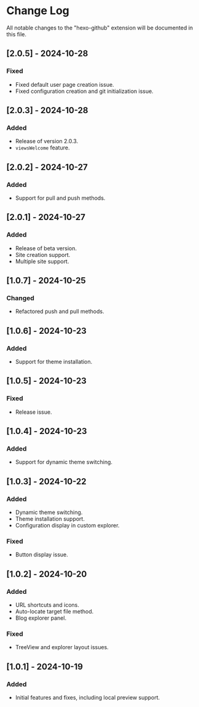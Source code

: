 # Change Log

All notable changes to the "hexo-github" extension will be documented in this file.

## [2.0.5] - 2024-10-28

### Fixed
- Fixed default user page creation issue.
- Fixed configuration creation and git initialization issue.

## [2.0.3] - 2024-10-28

### Added
- Release of version 2.0.3.
- `viewsWelcome` feature.

## [2.0.2] - 2024-10-27

### Added
- Support for pull and push methods.

## [2.0.1] - 2024-10-27

### Added
- Release of beta version.
- Site creation support.
- Multiple site support.

## [1.0.7] - 2024-10-25

### Changed
- Refactored push and pull methods.

## [1.0.6] - 2024-10-23

### Added
- Support for theme installation.

## [1.0.5] - 2024-10-23

### Fixed
- Release issue.

## [1.0.4] - 2024-10-23

### Added
- Support for dynamic theme switching.

## [1.0.3] - 2024-10-22

### Added
- Dynamic theme switching.
- Theme installation support.
- Configuration display in custom explorer.

### Fixed
- Button display issue.

## [1.0.2] - 2024-10-20

### Added
- URL shortcuts and icons.
- Auto-locate target file method.
- Blog explorer panel.

### Fixed
- TreeView and explorer layout issues.

## [1.0.1] - 2024-10-19

### Added
- Initial features and fixes, including local preview support.
